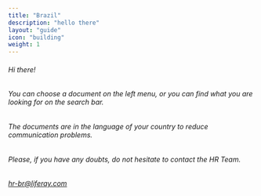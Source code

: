 ```yaml
---
title: "Brazil"
description: "hello there"
layout: "guide"
icon: "building"
weight: 1
---
```


###### Hi there! 

###### You can choose a document on the left menu, or you can find what you are looking for on the search bar. 

###### The documents are in the language of your country to reduce communication problems.

###### Please, if you have any doubts, do not hesitate to contact the HR Team. 

###### <hr-br@liferay.com>